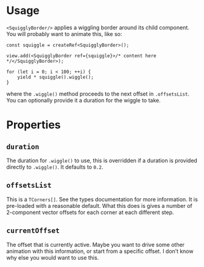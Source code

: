 # Usage

`<SquigglyBorder/>` applies a wiggling border around its child component. You
will probably want to animate this, like so:

```tsx
const squiggle = createRef<SquigglyBorder>();

view.add(<SquigglyBorder ref={squiggle}>/* content here */</SquigglyBorder>);

for (let i = 0; i < 100; ++i) {
    yield * squiggle().wiggle();
}
```

where the `.wiggle()` method proceeds to the next offset in `.offsetsList`. You
can optionally provide it a duration for the wiggle to take.

# Properties

## `duration`

The duration for `.wiggle()` to use, this is overridden if a duration is
provided directly to `.wiggle()`. It defaults to `0.2`.

## `offsetsList`

This is a `TCorners[]`. See the types documentation for more information. It is
pre-loaded with a reasonable default. What this does is gives a number of
2-component vector offsets for each corner at each different step.

<a id="org37d8f54"></a>

## `currentOffset`

The offset that is currently active. Maybe you want to drive some other
animation with this information, or start from a specific offset. I don&rsquo;t
know why else you would want to use this.
